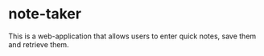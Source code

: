 # note-taker
This is a web-application that allows users to enter quick notes, save them and retrieve them.
